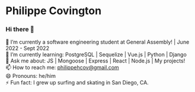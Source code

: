 # Philippe Covington


### Hi there 👋

🔭 I’m currently a software engineering student at General Assembly! | June 2022 - Sept 2022 <br>
🌱 I’m currently learning: PostgreSQL | Sequelize | Vue.js | Python | Django <br>
💬 Ask me about: JS | Mongoose | Express | React | Node.js | My projects!<br>
📫 How to reach me: philippehcov@gmail.com<br>
😄 Pronouns: he/him<br>
⚡ Fun fact: I grew up surfing and skating in San Diego, CA.<br>
